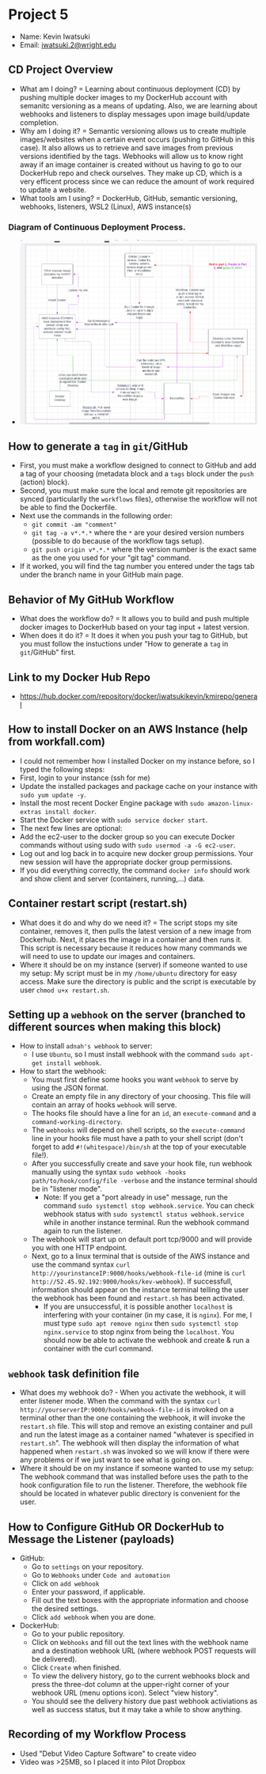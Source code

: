 # Project 5
- Name: Kevin Iwatsuki
- Email: iwatsuki.2@wright.edu
## CD Project Overview
- What am I doing? = Learning about continuous deployment (CD) by pushing multiple docker images to my DockerHub account with semanitc versioning as a means of updating. Also, we are learning about webhooks and listeners to display messages upon image build/update completion.
- Why am I doing it? = Semantic versioning allows us to create multiple images/websites when a certain event occurs (pushing to GitHub in this case). It also allows us to retrieve and save images from previous versions identified by the tags. Webhooks will allow us to know right away if an image container is created without us having to go to our DockerHub repo and check ourselves. They make up CD, which is a very efficent process since we can reduce the amount of work required to update a website. 
- What tools am I using? = DockerHub, GitHub, semantic versioning, webhooks, listeners, WSL2 (Linux), AWS instance(s)
### Diagram of Continuous Deployment Process.
- ![my_CD_diagram](https://github.com/WSU-kduncan/3120-cicd-iwatsukikevin/blob/main/images/Project%205%20Continuous%20Deployment%20Diagram.PNG)
## How to generate a `tag` in `git`/GitHub
- First, you must make a workflow designed to connect to GitHub and add a tag of your choosing (metadata block and a `tags` block under the `push` (action) block).
- Second, you must make sure the local and remote git repositories are synced (particularlly the `workflows` files), otherwise the workflow will not be able to find the Dockerfile.
- Next use the commands in the following order:
  - `git commit -am "comment"`
  - `git tag -a v*.*.*` where the `*` are your desired version numbers (possible to do because of the workflow tags setup).
  - `git push origin v*.*.*` where the version number is the exact same as the one you used for your "git tag" command.
- If it worked, you will find the tag number you entered under the tags tab under the branch name in your GitHub main page.
## Behavior of My GitHub Workflow
- What does the workflow do? = It allows you to build and push multiple docker images to DockerHub based on your tag input + latest version.
- When does it do it? = It does it when you push your tag to GitHub, but you must follow the instuctions under "How to generate a `tag` in `git`/GitHub" first.
## Link to my Docker Hub Repo 
- https://hub.docker.com/repository/docker/iwatsukikevin/kmirepo/general
## How to install Docker on an AWS Instance (help from workfall.com)
- I could not remember how I installed Docker on my instance before, so I typed the following steps:
- First, login to your instance (ssh for me)
- Update the installed packages and package cache on your instance with `sudo yum update -y`.
- Install the most recent Docker Engine package with `sudo amazon-linux-extras install docker`.
- Start the Docker service with `sudo service docker start`.
- The next few lines are optional:
- Add the ec2-user to the docker group so you can execute Docker commands without using sudo with `sudo usermod -a -G ec2-user`.
- Log out and log back in to acquire new docker group permissions. Your new session will have the appropriate docker group permissions.
- If you did everything correctly, the command `docker info` should work and show client and server (containers, running,...) data.  
## Container restart script (restart.sh)
- What does it do and why do we need it? = The script stops my site container, removes it, then pulls the latest version of a new image from Dockerhub. Next, it places the image in a container and then runs it. This script is necessary because it reduces how many commands we will need to use to update our images and containers.
- Where it should be on my instance (server) if someone wanted to use my setup: My script must be in my `/home/ubuntu` directory for easy access. Make sure the directory is public and the script is executable by user `chmod u+x restart.sh`.
## Setting up a `webhook` on the server (branched to different sources when making this block)
- How to install `adnah's webhook` to server:
  - I use `Ubuntu`, so I must install webhook with the command `sudo apt-get install webhook`.
- How to start the webhook:
  - You must first define some hooks you want `webhook` to serve by using the JSON format.
  - Create an empty file in any directory of your choosing. This file will contain an array of hooks `webhook` will serve.
  - The hooks file should have a line for an `id`, an `execute-command` and a `command-working-directory`.
  - The `webhooks` will depend on shell scripts, so the `execute-command` line in your hooks file must have a path to your shell script (don't forget to add `#!(whitespace)/bin/sh` at the top of your executable file!).
  - After you successfully create and save your hook file, run webhook manually using the syntax `sudo webhook -hooks path/to/hook/config/file -verbose` and the instance terminal should be in "listener mode". 
    - Note: If you get a "port already in use" message, run the command `sudo systemctl stop webhook.service`. You can check webhook status with `sudo systemctl status webhook.service` while in another instance terminal. Run the webhook command again to run the listener.
  - The webhook will start up on default port tcp/9000 and will provide you with one HTTP endpoint.
  - Next, go to a linux terminal that is outside of the AWS instance and use the command syntax `curl http://yourinstanceIP:9000/hooks/webhook-file-id` (mine is `curl http://52.45.92.192:9000/hooks/kev-webhook`). If successfull, information should appear on the instance terminal telling the user the webhook has been found and `restart.sh` has been activated.
    - If you are unsuccessful, it is possible another `localhost` is interfering with your container (in my case, it is `nginx`). For me, I must type `sudo apt remove nginx` then `sudo systemctl stop nginx.service` to stop nginx from being the `localhost`. You should now be able to activate the webhook and create & run a container with the curl command.
## `webhook` task definition file
- What does my webhook do? - When you activate the webhook, it will enter listener mode. When the command with the syntax `curl http://yourserverIP:9000/hooks/webhook-file-id` is invoked on a terminal other than the one containing the webhook, it will invoke the `restart.sh` file. This will stop and remove an existing container and pull and run the latest image as a container named "whatever is specified in `restart.sh`". The webhook will then display the information of what happened when `restart.sh` was invoked so we will know if there were any problems or if we just want to see what is going on.
- Where it should be on my instance if someone wanted to use my setup: The webhook command that was installed before uses the path to the hook configuration file to run the listener. Therefore, the webhook file should be located in whatever public directory is convenient for the user. 
## How to Configure GitHub OR DockerHub to Message the Listener (payloads)
- GitHub:
  - Go to `settings` on your repository.
  - Go to `Webhooks` under `Code and automation`
  - Click on `add webhook` 
  - Enter your password, if applicable.
  - Fill out the text boxes with the appropriate information and choose the desired settings.
  - Click `add webhook` when you are done.
- DockerHub:
  - Go to your public repository.
  - Click on `Webhooks` and fill out the text lines with the webhook name and a destination webhook URL (where webhook POST requests will be delivered).
  - Click `Create` when finished.
  - To view the delivery history, go to the current webhooks block and press the three-dot column at the upper-right corner of your webhook URL (menu options icon). Select "view history".
  - You should see the delivery history due past webhook activiations as well as success status, but it may take a while to show anything.
## Recording of my Workflow Process
- Used "Debut Video Capture Software" to create video
- Video was >25MB, so I placed it into Pilot Dropbox

